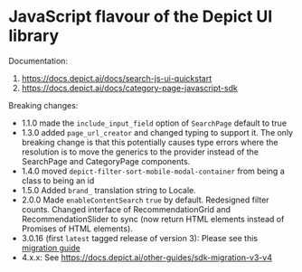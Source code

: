 # JavaScript flavour of the Depict UI library

Documentation:

1. https://docs.depict.ai/docs/search-js-ui-quickstart
2. https://docs.depict.ai/docs/category-page-javascript-sdk

Breaking changes:

- 1.1.0 made the `include_input_field` option of `SearchPage` default to true
- 1.3.0 added `page_url_creator` and changed typing to support it. The only breaking change is that this potentially causes type errors where the resolution is to move the generics to the provider instead of the SearchPage and CategoryPage components.
- 1.4.0 moved `depict-filter-sort-mobile-modal-container` from being a class to being an id
- 1.5.0 Added `brand_` translation string to Locale.
- 2.0.0 Made `enableContentSearch` `true` by default. Redesigned filter counts. Changed interface of RecommendationGrid and RecommendationSlider to sync (now return HTML elements instead of Promises of HTML elements).
- 3.0.16 (first `latest` tagged release of version 3): Please see this [migration guide](https://docs.depict.ai/other-guides/sdk-migration-v2-v3)
- 4.x.x: See https://docs.depict.ai/other-guides/sdk-migration-v3-v4
